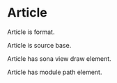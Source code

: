 # Article

Article is format.

Article is source base.

Article has sona view draw element.

Article has module path element.
